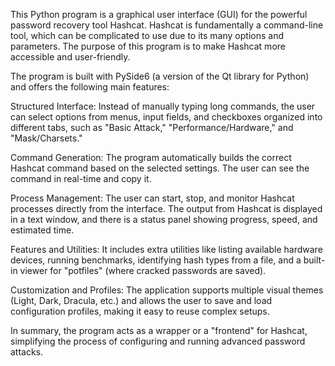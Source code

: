 
This Python program is a graphical user interface (GUI) for the powerful password recovery tool Hashcat. Hashcat is fundamentally a command-line tool, which can be complicated to use due to its many options and parameters. The purpose of this program is to make Hashcat more accessible and user-friendly.

The program is built with PySide6 (a version of the Qt library for Python) and offers the following main features:

Structured Interface: Instead of manually typing long commands, the user can select options from menus, input fields, and checkboxes organized into different tabs, such as "Basic Attack," "Performance/Hardware," and "Mask/Charsets."

Command Generation: The program automatically builds the correct Hashcat command based on the selected settings. The user can see the command in real-time and copy it.

Process Management: The user can start, stop, and monitor Hashcat processes directly from the interface. The output from Hashcat is displayed in a text window, and there is a status panel showing progress, speed, and estimated time.

Features and Utilities: It includes extra utilities like listing available hardware devices, running benchmarks, identifying hash types from a file, and a built-in viewer for "potfiles" (where cracked passwords are saved).

Customization and Profiles: The application supports multiple visual themes (Light, Dark, Dracula, etc.) and allows the user to save and load configuration profiles, making it easy to reuse complex setups.

In summary, the program acts as a wrapper or a "frontend" for Hashcat, simplifying the process of configuring and running advanced password attacks.
